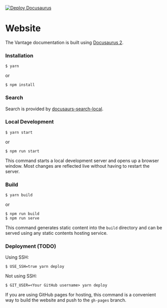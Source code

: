 [![Deploy Docusaurus](https://github.com/vantage-sh/docs.vantage.sh/actions/workflows/main.yml/badge.svg?branch=master)](https://github.com/vantage-sh/docs.vantage.sh/actions/workflows/main.yml)


# Website

The Vantage documentation is built using [Docusaurus 2](https://docusaurus.io/).

### Installation

```
$ yarn
```
or
```
$ npm install
```

### Search

Search is provided by [docusaurs-search-local](https://github.com/cmfcmf/docusaurus-search-local).

### Local Development

```
$ yarn start
```
or
```
$ npm run start
```

This command starts a local development server and opens up a browser window. Most changes are reflected live without having to restart the server.

### Build

```
$ yarn build
```
or
```
$ npm run build
$ npm run serve
```

This command generates static content into the `build` directory and can be served using any static contents hosting service.

### Deployment (TODO)

Using SSH:

```
$ USE_SSH=true yarn deploy
```

Not using SSH:

```
$ GIT_USER=<Your GitHub username> yarn deploy
```

If you are using GitHub pages for hosting, this command is a convenient way to build the website and push to the `gh-pages` branch.
